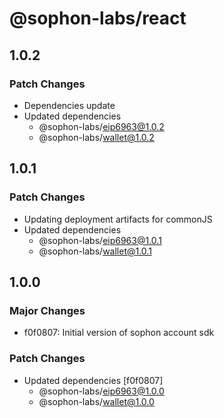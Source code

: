 # @sophon-labs/react

## 1.0.2

### Patch Changes

- Dependencies update
- Updated dependencies
  - @sophon-labs/eip6963@1.0.2
  - @sophon-labs/wallet@1.0.2

## 1.0.1

### Patch Changes

- Updating deployment artifacts for commonJS
- Updated dependencies
  - @sophon-labs/eip6963@1.0.1
  - @sophon-labs/wallet@1.0.1

## 1.0.0

### Major Changes

- f0f0807: Initial version of sophon account sdk

### Patch Changes

- Updated dependencies [f0f0807]
  - @sophon-labs/eip6963@1.0.0
  - @sophon-labs/wallet@1.0.0
